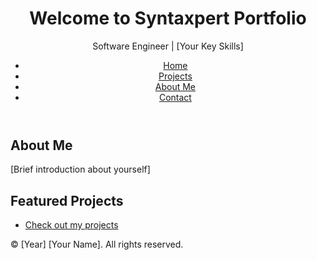 <!DOCTYPE html>
<html lang="en">
<head>
    <meta charset="UTF-8">
    <meta name="viewport" content="width=device-width, initial-scale=1.0">
    <title>Home - [Your Name]</title>
    <link rel="stylesheet" href="styles.css">
</head>
<body>
    <header>
        <h1>Welcome to Syntaxpert Portfolio</h1>
        <p>Software Engineer | [Your Key Skills]</p>
        <nav>
            <ul>
                <li><a href="index.html">Home</a></li>
                <li><a href="projects.html">Projects</a></li>
                <li><a href="about.html">About Me</a></li>
                <li><a href="contact.html">Contact</a></li>
            </ul>
        </nav>
    </header>
    <main>
        <section>
            <h2>About Me</h2>
            <p>[Brief introduction about yourself]</p>
        </section>
        <section>
            <h2>Featured Projects</h2>
            <ul>
                <li><a href="projects.html">Check out my projects</a></li>
            </ul>
        </section>
    </main>
    <footer>
        <p>&copy; [Year] [Your Name]. All rights reserved.</p>
    </footer>
</body>
</html>
